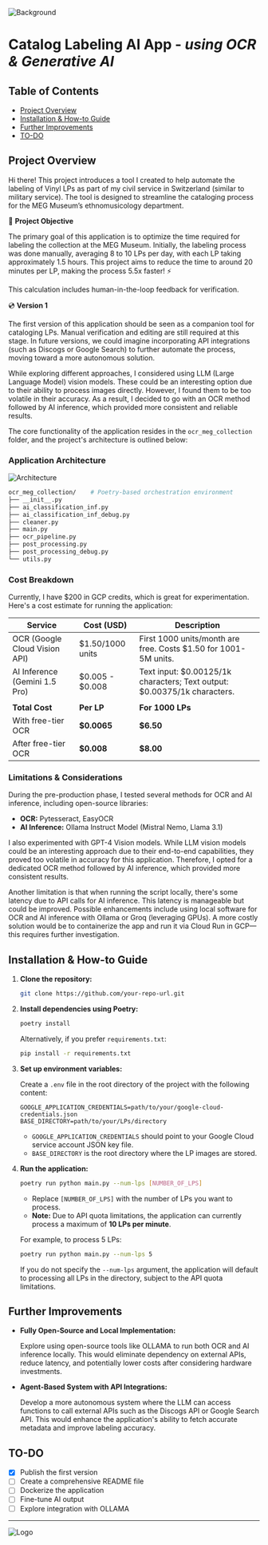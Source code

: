 
![Background](background_img.jpeg)

# Catalog Labeling AI App - *using OCR & Generative AI*

## Table of Contents

- [Project Overview](#project-overview)
- [Installation & How-to Guide](#installation--how-to-guide)
- [Further Improvements](#further-improvements)
- [TO-DO](#to-do)

## Project Overview

Hi there! This project introduces a tool I created to help automate the labeling of Vinyl LPs as part of my civil service in Switzerland (similar to military service). The tool is designed to streamline the cataloging process for the MEG Museum’s ethnomusicology department.

🎯 **Project Objective**

The primary goal of this application is to optimize the time required for labeling the collection at the MEG Museum. Initially, the labeling process was done manually, averaging 8 to 10 LPs per day, with each LP taking approximately 1.5 hours. This project aims to reduce the time to around 20 minutes per LP, making the process 5.5x faster! ⚡️ 

This calculation includes human-in-the-loop feedback for verification.

💿 **Version 1**

The first version of this application should be seen as a companion tool for cataloging LPs. Manual verification and editing are still required at this stage. In future versions, we could imagine incorporating API integrations (such as Discogs or Google Search) to further automate the process, moving toward a more autonomous solution.

While exploring different approaches, I considered using LLM (Large Language Model) vision models. These could be an interesting option due to their ability to process images directly. However, I found them to be too volatile in their accuracy. As a result, I decided to go with an OCR method followed by AI inference, which provided more consistent and reliable results.

The core functionality of the application resides in the `ocr_meg_collection` folder, and the project's architecture is outlined below:

### Application Architecture

![Architecture](architecture.png)

```bash
ocr_meg_collection/    # Poetry-based orchestration environment
├── __init__.py
├── ai_classification_inf.py
├── ai_classification_inf_debug.py
├── cleaner.py
├── main.py
├── ocr_pipeline.py
├── post_processing.py
├── post_processing_debug.py
└── utils.py
```

### **Cost Breakdown**

Currently, I have $200 in GCP credits, which is great for experimentation. Here's a cost estimate for running the application:

| Service                           | Cost (USD)         | Description                                                                 |
|-----------------------------------|--------------------|-----------------------------------------------------------------------------|
| OCR (Google Cloud Vision API)     | $1.50/1000 units   | First 1000 units/month are free. Costs $1.50 for 1001-5M units.             |
| AI Inference (Gemini 1.5 Pro)     | $0.005 - $0.008    | Text input: $0.00125/1k characters; Text output: $0.00375/1k characters.    |
|                                   |                    |                                                                             |
| **Total Cost**                    | **Per LP**         | **For 1000 LPs**                                                            |
| With free-tier OCR                | **$0.0065**        | **$6.50**                                                                   |
| After free-tier OCR               | **$0.008**         | **$8.00**                                                                   |

### **Limitations & Considerations**

During the pre-production phase, I tested several methods for OCR and AI inference, including open-source libraries:

- **OCR:** Pytesseract, EasyOCR
- **AI Inference:** Ollama Instruct Model (Mistral Nemo, Llama 3.1)

I also experimented with GPT-4 Vision models. While LLM vision models could be an interesting approach due to their end-to-end capabilities, they proved too volatile in accuracy for this application. Therefore, I opted for a dedicated OCR method followed by AI inference, which provided more consistent results.

Another limitation is that when running the script locally, there's some latency due to API calls for AI inference. This latency is manageable but could be improved. Possible enhancements include using local software for OCR and AI inference with Ollama or Groq (leveraging GPUs). A more costly solution would be to containerize the app and run it via Cloud Run in GCP—this requires further investigation.

## Installation & How-to Guide

1. **Clone the repository:**

    ```bash
    git clone https://github.com/your-repo-url.git
    ```
   
2. **Install dependencies using Poetry:**

    ```bash
    poetry install
    ```

   Alternatively, if you prefer `requirements.txt`:

    ```bash
    pip install -r requirements.txt
    ```

3. **Set up environment variables:**

   Create a `.env` file in the root directory of the project with the following content:

    ```
    GOOGLE_APPLICATION_CREDENTIALS=path/to/your/google-cloud-credentials.json
    BASE_DIRECTORY=path/to/your/LPs/directory
    ```

   - `GOOGLE_APPLICATION_CREDENTIALS` should point to your Google Cloud service account JSON key file.
   - `BASE_DIRECTORY` is the root directory where the LP images are stored.

4. **Run the application:**

    ```bash
    poetry run python main.py --num-lps [NUMBER_OF_LPS]
    ```

   - Replace `[NUMBER_OF_LPS]` with the number of LPs you want to process.
   - **Note:** Due to API quota limitations, the application can currently process a maximum of **10 LPs per minute**.

   For example, to process 5 LPs:

    ```bash
    poetry run python main.py --num-lps 5
    ```

   If you do not specify the `--num-lps` argument, the application will default to processing all LPs in the directory, subject to the API quota limitations.

## Further Improvements

- **Fully Open-Source and Local Implementation:**

  Explore using open-source tools like OLLAMA to run both OCR and AI inference locally. This would eliminate dependency on external APIs, reduce latency, and potentially lower costs after considering hardware investments.

- **Agent-Based System with API Integrations:**

  Develop a more autonomous system where the LLM can access functions to call external APIs such as the Discogs API or Google Search API. This would enhance the application's ability to fetch accurate metadata and improve labeling accuracy.

## TO-DO

- [x] Publish the first version
- [ ] Create a comprehensive README file
- [ ] Dockerize the application
- [ ] Fine-tune AI output
- [ ] Explore integration with OLLAMA

---

![Logo](MEG.jpg)
